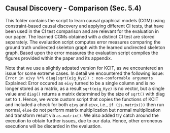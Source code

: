 ## Causal Discovery - Comparison (Sec. 5.4)

This folder contains the script to learn causal graphical models (CGM) using constraint-based causal discovery and applying different CI tests, that have been used in the CI test comparison and are relevant for the evaluation in our paper.
The learned CGMs obtained with a distinct CI test are stored separately. The evaluation script computes error measures comparing the ground truth undirected skeleton graph with the learned undirected skeleton graph. Based upon the error measures the evaluation script compiles the figures provided within the paper and its appendix.

Note that we use a slightly adpated version for KCIT, as we encountered an issue for some extreme cases.
In detail we encountered the following issue:
```Error in eivy %*% diag(sqrt(eig_Kyz)) : non-conformable arguments```
Explained:
Error occured as ```eivy``` turned to be a single column and is no longer stored as a matrix, as a result ```sqrt(eig_Kyz)``` is no vector, but a single value and ```diag()``` returns a matrix determined by the size of ```sqrt()``` with diag set to ```1```. Hence, we wrote custom script that copies the functions of KCIT and included a check for both ```eivy``` and ```eivx```, i.e., ```if (is.matrix())``` then run normal, ```else``` do not perform matrix multiplication but normal multiplication and transform result via ```as.matrix()```. We also added try catch around the execution to obtain further issues, due to our data.
Hence, other erroneous executions will be discarded in the evaluation.


